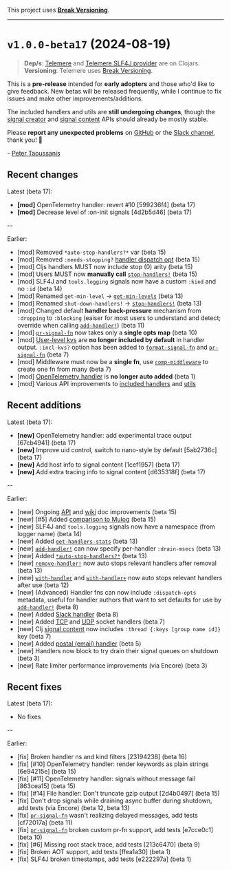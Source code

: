 This project uses [**Break Versioning**](https://www.taoensso.com/break-versioning).

---

# `v1.0.0-beta17` (2024-08-19)

> **Dep/s**: [Telemere](https://clojars.org/com.taoensso/telemere/versions/1.0.0-beta17) and [Telemere SLF4J provider](https://clojars.org/com.taoensso/slf4j-telemere/versions/1.0.0-beta17) are on Clojars.  
> **Versioning**: Telemere uses [Break Versioning](https://www.taoensso.com/break-versioning).

This is a **pre-release** intended for **early adopters** and those who'd like to give feedback. New betas will be released frequently, while I continue to fix issues and make other improvements/additions.

The included handlers and utils are **still undergoing changes**, though the [signal creator](https://cljdoc.org/d/com.taoensso/telemere/CURRENT/api/taoensso.telemere#help:signal-creators) and [signal content](https://cljdoc.org/d/com.taoensso/telemere/CURRENT/api/taoensso.telemere#help:signal-content) APIs should already be mostly stable.

Please **report any unexpected problems** on [GitHub](https://github.com/taoensso/telemere/issues) or the [Slack channel](https://www.taoensso.com/telemere/slack), thank you! 🙏 

\- [Peter Taoussanis](https://www.taoensso.com)

## Recent changes

Latest (beta 17):

* **\[mod]** OpenTelemetry handler: revert #10 \[599236f4] (beta 17)
* **\[mod]** Decrease level of :on-init signals \[4d2b5d46] (beta 17)

--

Earlier:

* \[mod] Removed `*auto-stop-handlers?*` var (beta 15)
* \[mod] Removed `:needs-stopping?` [handler dispatch opt](https://cljdoc.org/d/com.taoensso/telemere/CURRENT/api/taoensso.telemere#help:handler-dispatch-options) (beta 15)
* \[mod] Cljs handlers MUST now include stop (0) arity (beta 15)
* \[mod] Users MUST now **manually call** [`stop-handlers!`](https://cljdoc.org/d/com.taoensso/telemere/CURRENT/api/taoensso.telemere#stop-handlers!) (beta 15)
* \[mod] SLF4J and `tools.logging` signals now have a custom `:kind` and no `:id` (beta 14)
* \[mod] Renamed `get-min-level` -> [`get-min-levels`](https://cljdoc.org/d/com.taoensso/telemere/CURRENT/api/taoensso.telemere#get-min-levels) (beta 13)
* \[mod] Renamed `shut-down-handlers!` -> [`stop-handlers!`](https://cljdoc.org/d/com.taoensso/telemere/CURRENT/api/taoensso.telemere#stop-handlers!) (beta 13)
* \[mod] Changed default **handler back-pressure** mechanism from `:dropping` to `:blocking` (eaiser for most users to understand and detect; override when calling [`add-handler!`](https://cljdoc.org/d/com.taoensso/telemere/CURRENT/api/taoensso.telemere#add-handler!)) (beta 11)
* \[mod] [`pr-signal-fn`](https://cljdoc.org/d/com.taoensso/telemere/CURRENT/api/taoensso.telemere.utils#pr-signal-fn) now takes only a **single opts map** (beta 10)
* \[mod] [User-level kvs](https://cljdoc.org/d/com.taoensso/telemere/CURRENT/api/taoensso.telemere#help:signal-options) are **no longer included by default** in handler output. `:incl-kvs?` option has been added to [`format-signal-fn`](https://cljdoc.org/d/com.taoensso/telemere/CURRENT/api/taoensso.telemere.utils#format-signal-fn) and [`pr-signal-fn`](https://cljdoc.org/d/com.taoensso/telemere/CURRENT/api/taoensso.telemere.utils#pr-signal-fn) (beta 7)
* \[mod] Middleware must now be a **single fn**, use [`comp-middleware`](https://cljdoc.org/d/com.taoensso/telemere/CURRENT/api/taoensso.telemere#comp-middleware) to create one fn from many (beta 7)
* \[mod] [OpenTelemetry handler](https://cljdoc.org/d/com.taoensso/telemere/CURRENT/api/taoensso.telemere.open-telemetry#handler:open-telemetry-logger) is **no longer auto added** (beta 1)
* \[mod] Various API improvements to [included handlers](https://github.com/taoensso/telemere/wiki/4-Handlers#included-handlers) and [utils](https://cljdoc.org/d/com.taoensso/telemere/CURRENT/api/taoensso.telemere.utils)

## Recent additions

Latest (beta 17):

* **\[new]** OpenTelemetry handler: add experimental trace output \[67cb4941] (beta 17)
* **\[new]** Improve uid control, switch to nano-style by default \[5ab2736c] (beta 17)
* **\[new]** Add host info to signal content \[1cef1957] (beta 17)
* **\[new]** Add extra tracing info to signal content \[d635318f] (beta 17)

--

Earlier:

* \[new] Ongoing [API](https://cljdoc.org/d/com.taoensso/telemere/CURRENT/api/taoensso.telemere) and [wiki](https://github.com/taoensso/telemere/wiki) doc improvements (beta 15)
* \[new] [#5] Added [comparison to Mulog](https://github.com/taoensso/telemere/wiki/6-FAQ#how-does-telemere-compare-to-mulog) (beta 15)
* \[new] SLF4J and `tools.logging` signals now have a namespace (from logger name) (beta 14)
* \[new] Added [`get-handlers-stats`](https://cljdoc.org/d/com.taoensso/telemere/CURRENT/api/taoensso.telemere#get-handlers-stats) (beta 13)
* \[new] [`add-handler!`](https://cljdoc.org/d/com.taoensso/telemere/CURRENT/api/taoensso.telemere#add-handler!) can now specify per-handler `:drain-msecs` (beta 13)
* \[new] Added [`*auto-stop-handlers?*`](https://cljdoc.org/d/com.taoensso/telemere/CURRENT/api/taoensso.telemere#*auto-stop-handlers?*) (beta 13)
* \[new] [`remove-handler!`](https://cljdoc.org/d/com.taoensso/telemere/CURRENT/api/taoensso.telemere#remove-handler!) now auto stops relevant handlers after removal (beta 13)
* \[new] [`with-handler`](https://cljdoc.org/d/com.taoensso/telemere/CURRENT/api/taoensso.telemere#with-handler) and [`with-handler+`](https://cljdoc.org/d/com.taoensso/telemere/CURRENT/api/taoensso.telemere#with-handler+) now auto stops relevant handlers after use (beta 12)
* \[new] (Advanced) Handler fns can now include `:dispatch-opts` metadata, useful for handler authors that want to set defaults for use by [`add-handler!`](https://cljdoc.org/d/com.taoensso/telemere/CURRENT/api/taoensso.telemere#add-handler!) (beta 8)
* \[new] Added [Slack handler](https://cljdoc.org/d/com.taoensso/telemere/CURRENT/api/taoensso.telemere.slack#handler:slack) (beta 8)
* \[new] Added [TCP](https://cljdoc.org/d/com.taoensso/telemere/CURRENT/api/taoensso.telemere.sockets#handler:tcp-socket) and [UDP](https://cljdoc.org/d/com.taoensso/telemere/CURRENT/api/taoensso.telemere.sockets#handler:udp-socket) socket handlers (beta 7)
* \[new] Clj [signal content](https://cljdoc.org/d/com.taoensso/telemere/CURRENT/api/taoensso.telemere#help:signal-content) now includes `:thread {:keys [group name id]}` key (beta 7)
* \[new] Added [postal (email) handler](https://cljdoc.org/d/com.taoensso/telemere/CURRENT/api/taoensso.telemere.postal#handler:postal) (beta 5)
* \[new] Handlers now block to try drain their signal queues on shutdown (beta 3)
* \[new] Rate limiter performance improvements (via Encore) (beta 3)

## Recent fixes

Latest (beta 17):

* No fixes

--

Earlier:

* \[fix] Broken handler ns and kind filters \[23194238] (beta 16)
* \[fix] [#10] OpenTelemetry handler: render keywords as plain strings \[6e94215e] (beta 15)
* \[fix] [#11] OpenTelemetry handler: signals without message fail \[863cea15] (beta 15)
* \[fix] [#14] File handler: Don't truncate gzip output \[2d4b0497] (beta 15)
* \[fix] Don't drop signals while draining async buffer during shutdown, add tests (via Encore) (beta 12, beta 13)
* \[fix] [`pr-signal-fn`](https://cljdoc.org/d/com.taoensso/telemere/CURRENT/api/taoensso.telemere.utils#pr-signal-fn) wasn't realizing delayed messages, add tests \[cf72017a] (beta 11)
* \[fix] [`pr-signal-fn`](https://cljdoc.org/d/com.taoensso/telemere/CURRENT/api/taoensso.telemere.utils#pr-signal-fn) broken custom pr-fn support, add tests \[e7cce0c1] (beta 10)
* \[fix] [#6] Missing root stack trace, add tests \[213c6470] (beta 9)
* \[fix] Broken AOT support, add tests \[ffea1a30] (beta 1)
* \[fix] SLF4J broken timestamps, add tests \[e222297a] (beta 1)
